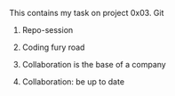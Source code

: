 This contains my task on project 0x03. Git

1. Repo-session

2. Coding fury road

3. Collaboration is the base of a company

4. Collaboration: be up to date
